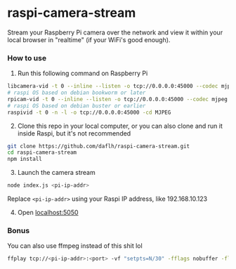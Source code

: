 # raspi-camera-stream

Stream your Raspberry Pi camera over the network and view it within your local browser in "realtime" (if your WiFi's good enough).

### How to use

1. Run this following command on Raspberry Pi
```sh
libcamera-vid -t 0 --inline --listen -o tcp://0.0.0.0:45000 --codec mjpeg
# raspi OS based on debian bookworm or later
rpicam-vid -t 0 --inline --listen -o tcp://0.0.0.0:45000 --codec mjpeg
# raspi OS based on debian buster or earlier
raspivid -t 0 -n -l -o tcp://0.0.0.0:45000 -cd MJPEG
```

2. Clone this repo in your local computer, or you can also clone and run it inside Raspi, but it's not recommended
```sh
git clone https://github.com/daflh/raspi-camera-stream.git
cd raspi-camera-stream
npm install
```

3. Launch the camera stream
```sh
node index.js <pi-ip-addr>
```
Replace `<pi-ip-addr>` using your Raspi IP address, like 192.168.10.123

4. Open [localhost:5050](http://localhost:5050)

### Bonus

You can also use ffmpeg instead of this shit lol
```sh
ffplay tcp://<pi-ip-addr>:<port> -vf "setpts=N/30" -fflags nobuffer -flags low_delay -framedrop
```
